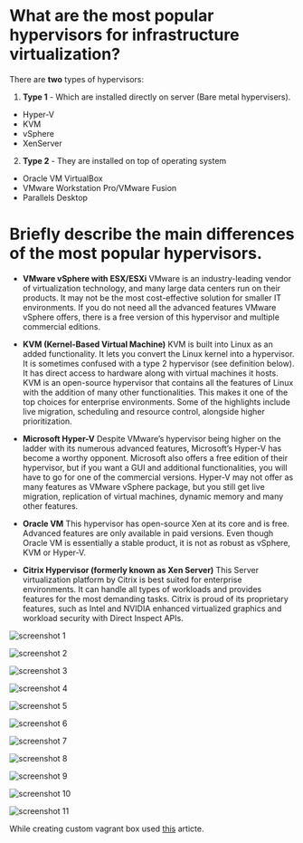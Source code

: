 # What are the most popular hypervisors for infrastructure virtualization?

There are **two** types of hypervisors:
1. **Type 1** - Which are installed directly on server (Bare metal hypervisers).
 - Hyper-V
 - KVM
 - vSphere
 - XenServer
2. **Type 2** - They are installed on top of operating system
  - Oracle VM VirtualBox
  - VMware Workstation Pro/VMware Fusion
  - Parallels Desktop
  
  # Briefly describe the main differences of the most popular hypervisors.
  
- **VMware vSphere with ESX/ESXi**
VMware is an industry-leading vendor of virtualization technology, and many large data centers run on their products. It may not be the most cost-effective solution for smaller IT environments. If you do not need all the advanced features VMware vSphere offers, there is a free version of this hypervisor and multiple commercial editions.

- **KVM (Kernel-Based Virtual Machine)**
KVM is built into Linux as an added functionality. It lets you convert the Linux kernel into a hypervisor. It is sometimes confused with a type 2 hypervisor (see definition below). It has direct access to hardware along with virtual machines it hosts. KVM is an open-source hypervisor that contains all the features of Linux with the addition of many other functionalities. This makes it one of the top choices for enterprise environments. Some of the highlights include live migration, scheduling and resource control, alongside higher prioritization.

- **Microsoft Hyper-V**
Despite VMware’s hypervisor being higher on the ladder with its numerous advanced features, Microsoft’s Hyper-V has become a worthy opponent. Microsoft also offers a free edition of their hypervisor, but if you want a GUI and additional functionalities, you will have to go for one of the commercial versions. Hyper-V may not offer as many features as VMware vSphere package, but you still get live migration, replication of virtual machines, dynamic memory and many other features.

- **Oracle VM**
This hypervisor has open-source Xen at its core and is free. Advanced features are only available in paid versions. Even though Oracle VM is essentially a stable product, it is not as robust as vSphere, KVM or Hyper-V.

- **Citrix Hypervisor (formerly known as Xen Server)**
This Server virtualization platform by Citrix is best suited for enterprise environments. It can handle all types of workloads and provides features for the most demanding tasks. Citrix is proud of its proprietary features, such as Intel and NVIDIA enhanced virtualized graphics and workload security with Direct Inspect APIs.

![screenshot 1](screenshots/1.png)

![screenshot 2](screenshots/2.png)

![screenshot 3](screenshots/3.png)

![screenshot 4](screenshots/4.png)

![screenshot 5](screenshots/5.png)

![screenshot 6](screenshots/6.png)

![screenshot 7](screenshots/7.png)

![screenshot 8](screenshots/8.png)

![screenshot 9](screenshots/9.png)

![screenshot 10](screenshots/10.png)

![screenshot 11](screenshots/11.png)

While creating custom vagrant box used [this](https://blog.engineyard.com/building-a-vagrant-box) articte.